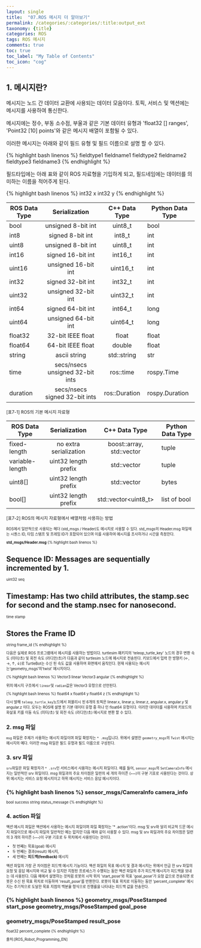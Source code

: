 ```yaml
---
layout: single
title:  "07.ROS 메시지 더 알아보기"
permalink: /categories/:categories/:title:output_ext
taxonomy: {title}
categories: ROS
tags: ROS 메시지
comments: true
toc: true
toc_label: "My Table of Contents"
toc_icon: "cog"
---
```


## 1. 메시지란?

메시지는 노드 간 데이터 교환에 사용되는 데이터 모음이다. 토픽, 서비스 및 액션에는 메시지를 사용하여 통신한다. 

메시지에는 정수, 부동 소수점, 부울과 같은 기본 데이터 유형과 'float32 [] ranges', 'Point32 [10] points'와 같은 메시지 배열이 포함될 수 있다.

이러한 메시지는 아래와 같이 필드 유형 및 필드 이름으로 설명 할 수 있다.

{% highlight bash linenos %}
fieldtype1 fieldname1
fieldtype2 fieldname2
fieldtype3 fieldname3
{% endhighlight %}

필드타입에는 아래 표와 같이 ROS 자료형을 기입하게 되고, 필드네임에는 데이터를 의미하는 이름을 적어주게 된다.

{% highlight bash linenos %}
int32 x
int32 y
{% endhighlight %}



| ROS Data Type | Serialization | C++ Data Type | Python Data Type |
|---|:---:|:---:|---|
|bool|unsigned 8-bit int|uint8_t|bool|
|int8|signed 8-bit int|int8_t|int|
|uint8|unsigned 8-bit int|uint8_t|int|
|int16|signed 16-bit int|int16_t|int|
|uint16|unsigned 16-bit int|uint16_t|int|
|int32|signed 32-bit int|int32_t|int|
|uint32|unsigned 32-bit int|uint32_t|int|
|int64|signed 64-bit int|int64_t|long|
|uint64|unsigned 64-bit int|uint64_t|long|
|float32|32-bit IEEE float|float|float|
|float64|64-bit IEEE float|double|float|
|string|ascii string|std::string|str|
|time|secs/nsecs unsigned 32-bit ints|ros::time|rospy.Time|
|duration|secs/nsecs signed 32-bit ints|ros::Duration|rospy.Duration|

<small>[표7-1] ROS의 기본 메시지 자료형</small>

| ROS Data Type | Serialization | C++ Data Type | Python Data Type |
|---|:---:|:---:|---|
|fixed-length|no extra serialization|boost::array, std::vector|tuple|
|variable-length|uint32 length prefix|std::vector|tuple|
|uint8[]|uint32 length prefix|std::vector|bytes|
|bool[]|uint32 length prefix|std::vector\<uint8_t\>|list of bool|

<small>[표7-2] ROS의 메시지 자료형에서 배열처럼 사용하는 방법<small>


ROS에서 일반적으로 사용되는 헤더 (std_msgs / Header)도 메시지로 사용할 수 있다. std_msgs의 Header.msg 파일에는 시퀀스 ID, 타임 스탬프 및 프레임 ID가 포함되어 있으며 이를 사용하여 메시지를 조사하거나 시간을 측정한다.


**std_msgs/Header.msg**
{% highlight bash linenos %}
# Sequence ID: Messages are sequentially incremented by 1.
uint32 seq
# Timestamp: Has two child attributes, the stamp.sec for second and the stamp.nsec for nanosecond.
time stamp
# Stores the Frame ID
string frame_id
{% endhighlight %}


다음은 실제로 ROS 프로그램에서 메시지를 사용하는 방법이다.
turtlesim 패키지의 'teleop_turtle_key' 노드의 경우 변환 속도 (미터/초) 및 회전 속도 (라디안/초)가 다음과 같이 turtlesim 노드에 메시지로 전송된다. 키보드에서 입력 한 방향키 (←, →, ↑, ↓)로 TurtleBot는 수신 된 속도 값을 사용하여 화면에서 움직인다. 
현재 사용되는 메시지는‘geometry_msgs’의‘twist’ 메시지이다.

{% highlight bash linenos %}
Vector3 linear
Vector3 angular
{% endhighlight %}

위의 메시지 구조에서 `linear`및 `radian`값은 Vector3 유형으로 선언된다.

{% highlight bash linenos %}
float64 x
float64 y
float64 z
{% endhighlight %}

다시 말해 `teleop_turtle_key`노드에서 퍼블리시 된 6개의 토픽은 linear.x, linear.y, linear.z, angular.x, angular.y 및 angular.z 이다. 모두는 ROS에 설명 된 기본 데이터 유형 중 하나 인 float64 유형이다. 이러한 데이터를 사용하여 키보드의 화살표 키를 이동 속도 (미터/초) 및 회전 속도 (라디안/초) 메시지로 변환 할 수 있다.


## 2. msg 파일

`msg` 파일은 주제가 사용하는 메시지 파일이며 파일 확장자는 `* .msg`입니다. 위에서 설명한 `geometry_msgs`의 `Twist` 메시지는 메시지의 예다. 이러한 msg 파일은 필드 유형과 필드 이름으로 구성된다.

## 3. srv 파일

`srv`파일은 파일 확장자가 `* .srv`인 서비스에서 사용하는 메시지 파일이다.
예를 들어, `sensor_msgs`의 `SetCameraInfo` 메시지는 일반적인 srv 파일이다. msg 파일과의 주요 차이점은 일련의 세 개의 하이픈 (**\-\-\-**)이 구분 기호로 사용된다는 것이다. 상위 메시지는 서비스 요청 메시지이고 하위 메시지는 서비스 응답 메시지이다.

{% highlight bash linenos %}
sensor_msgs/CameraInfo camera_info
---
bool success
string status_message
{% endhighlight %}


## 4. action 파일

액션 메시지 파일은 액션에서 사용하는 메시지 파일이며 파일 확장자는 '* .action'이다.
msg 및 srv와 달리 비교적 드문 메시지 파일이므로 메시지 파일의 일반적인 예는 없지만 다음 예와 같이 사용할 수 있다. 
msg 및 srv 파일과의 주요 차이점은 일련의 3 개의 하이픈 (**\-\-\-**)이 구분 기호로 두 위치에서 사용된다는 것이다. 

* 첫 번째는 목표(goal) 메시지
* 두 번째는 결과(result) 메시지, 
* 세 번째는 **피드백(feedback)** 메시지 


액션 파일의 가장 큰 차이점은 피드백 메시지 기능이다. 액션 파일의 목표 메시지 및 결과 메시지는 위에서 언급 한 srv 파일의 요청 및 응답 메시지와 비교 될 수 있지만 지정된 프로세스가 수행되는 동안 액션 파일의 추가 피드백 메시지가 피드백을 보내는 데 사용된다.
다음 예에서 설명하는 것처럼 로봇의 시작 위치 'start_pose'와 목표 'goal_pose'가 요청 값으로 전송되면 로봇은 수신 된 목표 위치로 이동하여 'result_pose'를 반환한다. 로봇이 목표 위치로 이동하는 동안 'percent_complete' 메시지는 주기적으로 도달한 목표 지점의 백분율 형식으로 진행률을 나타내는 피드백 값을 전송한다.

{% highlight bash linenos %}
geometry_msgs/PoseStamped start_pose
geometry_msgs/PoseStamped goal_pose
---
geometry_msgs/PoseStamped result_pose
---
float32 percent_complete
{% endhighlight %}

출처:[ROS_Robot_Programming_EN]
